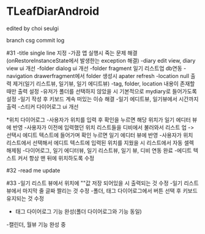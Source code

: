 TLeafDiarAndroid
================
edited by choi seulgi

branch csg
commit log 

#31
-title single line 지정
-가끔 앱 실행시 죽는 문제 해결 (onRestoreInstanceState에서 발생한는 exception 해결)
-diary edit view, diary view ui 개선
-folder dialog ui 개선
-folder fragment 일기 리스트업 db연동
-navigation drawerfragment에서 folder 생성시 apater refresh
-location null 출력 제거(일기 리스트뷰, 일기뷰, 일기 에디트뷰)
-tag, folder, location 내용이 존재할 때만 출력 설정
-유저가 폴더를 선택하지 않았을 시 기본적으로 mydiary로 들어가도록 설정
-일기 작성 후 키보드 계속 떠있는 이슈 해결
-일기 에디트뷰, 일기뷰에서 시간까지 출력
-스티커 다이어로그 ui 개선

*위치 다이어로그
-사용자가 위치를 입력 후 확인을 누르면 해당 위치가 일기 에디터 뷰에 반영
-사용자가 이전에 입력했던 위치 리스트들을 디비에서 불러와서 리스트 업 -> 선택시 에디트 텍스트에 들어가며 확인 누르면 일기 에디터 뷰에 반영
-사용자가 위치 리스트에서 선택해서 에디트 텍스트에 입력된 위치를 지웠을 시 리스트에서 자동 셀렉 해제됨
-다이어로그, 일기 에디터뷰, 일기 리스트뷰, 일기 뷰, 디비 연동 완료
-에디트 텍스트 커서 항상 맨 뒤에 위치하도록 수정

#32
-read me update 

#33
-일기 리스트 뷰에서 위치에 ""값 저장 되어있을 시 출력되는 것 수정
-일기 리스트 뷰에서 마지막 줄 글짜 짤리는 것 수정
-폴더, 태그 다이어로그에서 버튼 선택 후 키보드 유지되는 것 수정

* 태그 다이어로그 기능 완성(폴더 다이어로그와 기능 동일)

-캘린더, 월뷰 기능 완성 중


